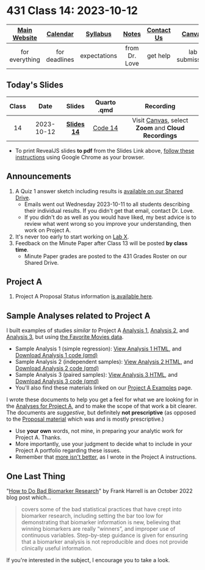 # 431 Class 14: 2023-10-12

[Main Website](https://thomaselove.github.io/431-2023/) | [Calendar](https://thomaselove.github.io/431-2023/calendar.html) | [Syllabus](https://thomaselove.github.io/431-syllabus-2023/) | [Notes](https://thomaselove.github.io/431-notes/) | [Contact Us](https://thomaselove.github.io/431-2023/contact.html) | [Canvas](https://canvas.case.edu) | [Data and Code](https://github.com/THOMASELOVE/431-data)
:-----------: | :--------------: | :----------: | :---------: | :-------------: | :-----------: | :------------:
for everything | for deadlines | expectations | from Dr. Love | get help | lab submission | for downloads

## Today's Slides

Class | Date | Slides | Quarto .qmd | Recording
:---: | :--------: | :------: | :------: | :-------------:
14 | 2023-10-12 | **[Slides 14](https://thomaselove.github.io/431-slides-2023/class14.html)** | [Code 14](https://thomaselove.github.io/431-slides-2023/class14.qmd) | Visit [Canvas](https://canvas.case.edu/), select **Zoom** and **Cloud Recordings**

- To print RevealJS slides **to pdf** from the Slides Link above, [follow these instructions](https://quarto.org/docs/presentations/revealjs/presenting.html#print-to-pdf) using Google Chrome as your browser.

## Announcements

1. A Quiz 1 answer sketch including results is [available on our Shared Drive](https://drive.google.com/file/d/1lLVFE5f2oPByAo1W_0Yw4qVjX2siMlFz/view?usp=drive_link).
    - Emails went out Wednesday 2023-10-11 to all students describing their individual results. If you didn't get that email, contact Dr. Love.
    - If you didn't do as well as you would have liked, my best advice is to review what went wrong so you improve your understanding, then work on Project A.
2. It's never too early to start working on [Lab X](https://thomaselove.github.io/431-labX/).
3. Feedback on the Minute Paper after Class 13 will be posted **by class time**.
    - Minute Paper grades are posted to the 431 Grades Roster on our Shared Drive.

## Project A

1. Project A Proposal Status information [is available here](https://github.com/THOMASELOVE/431-classes-2023/blob/main/projA/projectA_proposal.md).

## Sample Analyses related to Project A

I built examples of studies *similar to* Project A [Analysis 1](https://thomaselove.github.io/431-projectA-2023/431-movies-analysis1.html), [Analysis 2](https://thomaselove.github.io/431-projectA-2023/431-movies-analysis2.html), and [Analysis 3](https://thomaselove.github.io/431-projectA-2023/431-movies-analysis3.html), but using [the Favorite Movies data](https://github.com/THOMASELOVE/431-classes-2023/tree/main/movies). 

- Sample Analysis 1 (simple regression): [View Analysis 1 HTML](https://thomaselove.github.io/431-projectA-2023/431-movies-analysis1.html), and [Download Analysis 1 code (qmd)](https://raw.githubusercontent.com/THOMASELOVE/431-data/main/data-and-code/431-movies-analysis1.qmd)
- Sample Analysis 2 (independent samples): [View Analysis 2 HTML](https://thomaselove.github.io/431-projectA-2023/431-movies-analysis2.html), and [Download Analysis 2 code (qmd)](https://raw.githubusercontent.com/THOMASELOVE/431-data/main/data-and-code/431-movies-analysis2.qmd)
- Sample Analysis 3 (paired samples): [View Analysis 3 HTML](https://thomaselove.github.io/431-projectA-2023/431-movies-analysis3.html), and [Download Analysis 3 code (qmd)](https://raw.githubusercontent.com/THOMASELOVE/431-data/main/data-and-code/431-movies-analysis3.qmd)
- You'll also find these materials linked on our [Project A Examples](https://thomaselove.github.io/431-projectA-2023/examples.html) page.

I wrote these documents to help you get a feel for what we are looking for in the [Analyses for Project A](https://thomaselove.github.io/431-projectA-2023/analyses.html), and to make the scope of that work a bit clearer. The documents are *suggestive*, but definitely **not prescriptive** (as opposed to the [Proposal material](https://thomaselove.github.io/431-projectA-2023/proposal.html) which was and is mostly prescriptive.)

- Use **your own** words, not mine, in preparing your analytic work for Project A. Thanks.
- More importantly, use your judgment to decide what to include in your Project A portfolio regarding these issues.
- Remember that [more isn't better](https://thomaselove.github.io/431-projectA-2023/portfolio.html#hint-more-isnt-better.), as I wrote in the Project A instructions.

## One Last Thing

"[How to Do Bad Biomarker Research](https://hbiostat.org/blog/post/badb/)" by Frank Harrell is an October 2022 blog post which...

> covers some of the bad statistical practices that have crept into biomarker research, including setting the bar too low for demonstrating that biomarker information is new, believing that winning biomarkers are really “winners”, and improper use of continuous variables. Step-by-step guidance is given for ensuring that a biomarker analysis is not reproducible and does not provide clinically useful information.

If you're interested in the subject, I encourage you to take a look.
